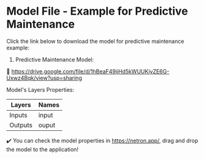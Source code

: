 # Model File - Example for Predictive Maintenance 

Click the link below to download the model for predictive maintenance example:

1. Predictive Maintenance Model:

:link: https://drive.google.com/file/d/1hBeaF49ijHd5kWUUKiyZE6G-Uxwz4Bqk/view?usp=sharing

Model's Layers Properties:

Layers | Names
------ | -----
Inputs | input
Outputs | ouput

:heavy_check_mark: You can check the model properties in https://netron.app/, drag and drop the model to the application!
